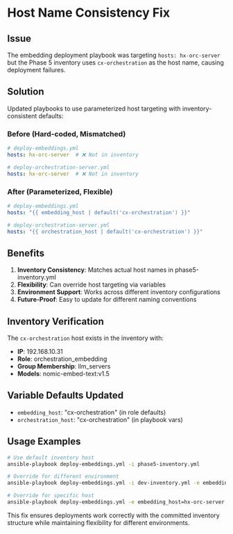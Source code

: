 # Host Name Consistency Fix

## Issue
The embedding deployment playbook was targeting `hosts: hx-orc-server` but the Phase 5 inventory uses `cx-orchestration` as the host name, causing deployment failures.

## Solution
Updated playbooks to use parameterized host targeting with inventory-consistent defaults:

### Before (Hard-coded, Mismatched)
```yaml
# deploy-embeddings.yml
hosts: hx-orc-server  # ❌ Not in inventory

# deploy-orchestration-server.yml  
hosts: hx-orc-server  # ❌ Not in inventory
```

### After (Parameterized, Flexible)
```yaml
# deploy-embeddings.yml
hosts: "{{ embedding_host | default('cx-orchestration') }}"

# deploy-orchestration-server.yml
hosts: "{{ orchestration_host | default('cx-orchestration') }}"
```

## Benefits
1. **Inventory Consistency**: Matches actual host names in phase5-inventory.yml
2. **Flexibility**: Can override host targeting via variables
3. **Environment Support**: Works across different inventory configurations
4. **Future-Proof**: Easy to update for different naming conventions

## Inventory Verification
The `cx-orchestration` host exists in the inventory with:
- **IP**: 192.168.10.31
- **Role**: orchestration_embedding  
- **Group Membership**: llm_servers
- **Models**: nomic-embed-text:v1.5

## Variable Defaults Updated
- `embedding_host`: "cx-orchestration" (in role defaults)
- `orchestration_host`: "cx-orchestration" (in playbook vars)

## Usage Examples
```bash
# Use default inventory host
ansible-playbook deploy-embeddings.yml -i phase5-inventory.yml

# Override for different environment
ansible-playbook deploy-embeddings.yml -i dev-inventory.yml -e embedding_host=dev-orchestration

# Override for specific host
ansible-playbook deploy-embeddings.yml -e embedding_host=hx-orc-server
```

This fix ensures deployments work correctly with the committed inventory structure while maintaining flexibility for different environments.
